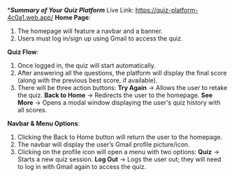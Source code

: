 **********Summary of Your Quiz Platform*********
Live Link: https://quiz-platform-4c0a1.web.app/
**Home Page**:
1. The homepage will feature a navbar and a banner.
2. Users must log in/sign up using Gmail to access the quiz.

**Quiz Flow**:
1. Once logged in, the quiz will start automatically.
2. After answering all the questions, the platform will display the final score (along with the previous best score, if available).
3. There will be three action buttons:
   **Try Again** → Allows the user to retake the quiz.
   **Back to Home** → Redirects the user to the homepage.
   **See More** → Opens a modal window displaying the user's quiz history with all scores.


**Navbar & Menu Options**:
1. Clicking the Back to Home button will return the user to the homepage.
2. The navbar will display the user’s Gmail profile picture/icon.
3. Clicking on the profile icon will open a menu with two options:
        **Quiz** → Starts a new quiz session.
        **Log Out** → Logs the user out; they will need to log in with Gmail again to access the quiz.